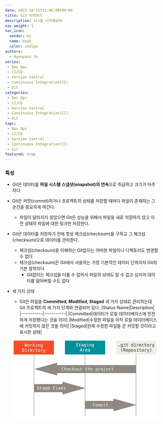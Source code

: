 ```yaml
---
date: 2023-10-15T12:46:00+09:00
title: Git 시작하기
description: Git을 시작해보자
nav_weight: 1
nav_icon:
  vendor: bs
  name: book
  color: indigo
authors:
  - Hyunyoun Jo
series:  
 - Dev Ops
 - CI/CD
 - Version Control
 - Continuous Integration(CI)
 - Git
categories:
 - Dev Ops
 - CI/CD
 - Version Control
 - Continuous Integration(CI)
 - Git
tags:
 - Dev Ops
 - CI/CD
 - Version Control
 - Continuous Integration(CI)
 - Git
featured: true
---
```


### 특성 
- Git은 데이터를 **파일 시스템 스냅샷(snapshot)의 연속**으로 취급하고 크기가 아주 작다.
- Git은 커밋(commit)하거나 프로젝트의 상태를 저장할 때마다 파일이 존재하는 그 순간을 중요하게 여긴다.
    - 파일이 달라지지 않았으면 Git은 성능을 위해서 파일을 새로 저장하지 않고 이전 상태의 파일에 대한 링크만 저장한다.
- Git은 데이터를 저장하기 전에 항상 체크섬(checksum)을 구하고 그 체크섬(checksum)으로 데이터를 관리한다.
    - 체크섬(checksum)을 이해하는 Git없이는 어떠한 파일이나 디렉토리도 변경할 수 없다
    - 체크섬(checksum)은 Git에서 사용하는 가장 기본적인 데이터 단위이자 Git의 기본 철학이다
        - Git없이는 체크섬을 다룰 수 없어서 파일의 상태도 알 수 없고 심지어 데이터를 잃어버릴 수도 없다
- 세 가지 상태
    - Git은 파일을 **Committed, Modified, Staged** 세 가지 상태로 관리하는데 Git 프로젝트의 세 가지 단계와 연결되어 있다.
    |Status Name|Description|
    |-----------|-----------|
    |Committed|데이터가 로컬 데이터베이스에 안전하게 저장됐다는 것을 의미|
    |Modified|수정한 파일을 아직 로컬 데이터베이스에 커밋하지 않은 것을 의미|
    |Staged|현재 수정한 파일을 곧 커밋할 것이라고 표시한 상태|

    ![Git Status](git-status.png#center)
